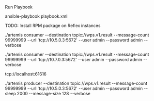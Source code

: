 Run Playbook

[//]: # (ansible-playbook --private-key .ssh/insecure_rsa -u vagrant -i inventory.ini playbook.yml )

ansible-playbook playbook.xml

TODO: Install RPM package on Reflex instances

./artemis consumer --destination topic://wps.v1.result --message-count 99999999 --url 'tcp://10.5.0.3:5672' --user admin --password admin --verbose

./artemis consumer --destination topic://wps.v1.result --message-count 99999999 --url 'tcp://10.7.0.3:5672' --user admin --password admin --verbose


<connector name="netty-connector">tcp://localhost:61616</connector>



./artemis producer --destination topic://wps.v1.result --message-count 99999999 --url 'tcp://10.5.0.3:5672' --user admin --password admin  --sleep 2000 --message-size 128 --verbose